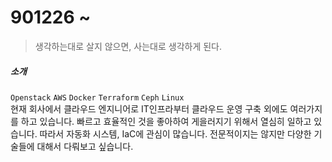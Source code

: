 
# 901226 ~

> 생각하는대로 살지 않으면, 사는대로 생각하게 된다.

##### 소개

`Openstack` `AWS` `Docker` `Terraform` `Ceph` `Linux`   
현재 회사에서 클라우드 엔지니어로 IT인프라부터 클라우드 운영 구축 외에도 여러가지를 하고 있습니다. 
빠르고 효율적인 것을 좋아하여 게을러지기 위해서 열심히 일하고 있습니다. 따라서 자동화 시스템, IaC에 관심이 많습니다. 
전문적이지는 않지만 다양한 기술들에 대해서 다뤄보고 싶습니다.  



#####





